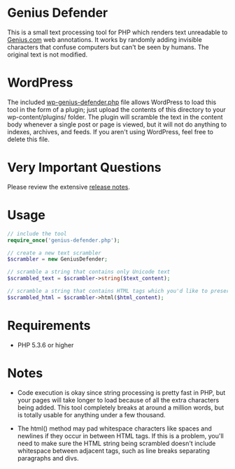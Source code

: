 # Genius Defender

This is a small text processing tool for PHP which renders text unreadable to [Genius.com](http://genius.com) web annotations. It works by randomly adding invisible characters that confuse computers but can't be seen by humans. The original text is not modified.

# WordPress

The included [wp-genius-defender.php](./wp-genius-defender.php) file allows WordPress to load this tool in the form of a plugin; just upload the contents of this directory to your wp-content/plugins/ folder. The plugin will scramble the text in the content body whenever a single post or page is viewed, but it will not do anything to indexes, archives, and feeds. If you aren't using WordPress, feel free to delete this file.

# Very Important Questions

Please review the extensive [release notes](http://www.vijithassar.com/2461/how-to-block-genius-annotations).

# Usage

```php
// include the tool
require_once('genius-defender.php');

// create a new text scrambler
$scrambler = new GeniusDefender;

// scramble a string that contains only Unicode text
$scrambled_text = $scrambler->string($text_content);

// scramble a string that contains HTML tags which you'd like to preserve
$scrambled_html = $scrambler->html($html_content);
```

# Requirements

- PHP 5.3.6 or higher

# Notes

- Code execution is okay since string processing is pretty fast in PHP, but your pages will take longer to load because of all the extra characters being added. This tool completely breaks at around a million words, but is totally usable for anything under a few thousand.

- The html() method may pad whitespace characters like spaces and newlines if they occur in between HTML tags. If this is a problem, you'll need to make sure the HTML string being scrambled doesn't include whitespace between adjacent tags, such as line breaks separating paragraphs and divs.
